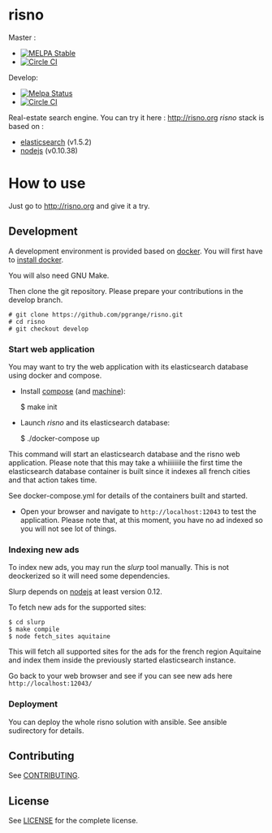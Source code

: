 risno
=====

Master :
* [![MELPA Stable](http://stable.melpa.org/packages/risno-badge.svg)](http://stable.melpa.org/#/risno)
* [![Circle CI](https://circleci.com/gh/pgrange/risno/tree/master.svg?style=svg)](https://circleci.com/gh/pgrange/risno/tree/master)

Develop:
* [![Melpa Status](http://melpa.milkbox.net/packages/risno-badge.svg)](http://melpa.milkbox.net/#/risno)
* [![Circle CI](https://circleci.com/gh/pgrange/risno/tree/develop.svg?style=svg)](https://circleci.com/gh/pgrange/risno/tree/develop)


Real-estate search engine. You can try it here : http://risno.org
*risno* stack is based on :

* [elasticsearch][] (v1.5.2)
* [nodejs][] (v0.10.38)

# How to use

Just go to http://risno.org and give it a try.

## Development

A development environment is provided based on [docker](https://www.docker.com). You will first have to [install docker](https://docs.docker.com/installation/).

You will also need GNU Make.

Then clone the git repository. Please prepare your contributions in the develop branch.

    # git clone https://github.com/pgrange/risno.git
    # cd risno
    # git checkout develop

### Start web application

You may want to try the web application with its elasticsearch database using docker and compose.

* Install [compose][] (and [machine][]):

    $ make init

* Launch *risno* and its elasticsearch database:

	$ ./docker-compose up

This command will start an elasticsearch database and the risno web application. Please note that this may take a whiiiiiiile the first time the elasticsearch database container is built since it indexes all french cities and that action takes time.

See docker-compose.yml for details of the containers built and started.

* Open your browser and navigate to `http://localhost:12043` to test the application. Please note that, at this moment, you have no ad indexed so you will not see lot of things.

### Indexing new ads

To index new ads, you may run the *slurp* tool manually. This is not deockerized so it will need some dependencies.

Slurp depends on [nodejs][] at least version 0.12.

To fetch new ads for the supported sites:

    $ cd slurp
    $ make compile
    $ node fetch_sites aquitaine

This will fetch all supported sites for the ads for the french region Aquitaine and index them inside the previously started elasticsearch instance.

Go back to your web browser and see if you can see new ads here `http://localhost:12043/`

### Deployment

You can deploy the whole risno solution with ansible. See ansible sudirectory for details.

## Contributing

See [CONTRIBUTING](CONTRIBUTING.md).


## License

See [LICENSE](LICENSE) for the complete license.


[elasticsearch]: https://www.elastic.co/products/elasticsearch
[nodejs]: https://nodejs.org
[compose]: https://github.com/docker/compose
[machine]: https://github.com/docker/machine
